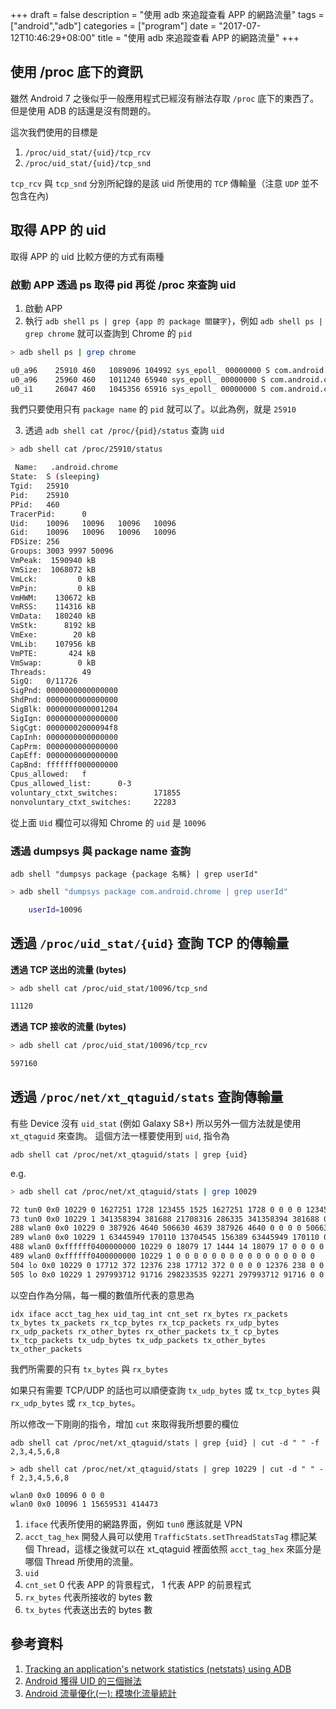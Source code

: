 +++
draft = false 
description = "使用 adb 來追蹤查看 APP 的網路流量"
tags = ["android","adb"]
categories = ["program"]
date = "2017-07-12T10:46:29+08:00"
title = "使用 adb 來追蹤查看 APP 的網路流量"
+++

## 使用 /proc 底下的資訊

雖然 Android 7 之後似乎一般應用程式已經沒有辦法存取 `/proc` 底下的東西了。
但是使用 ADB 的話還是沒有問題的。

這次我們使用的目標是

1. `/proc/uid_stat/{uid}/tcp_rcv` 
1. `/proc/uid_stat/{uid}/tcp_snd`

`tcp_rcv` 與 `tcp_snd` 分別所紀錄的是該 uid 所使用的 `TCP` 傳輸量（注意 `UDP` 並不包含在內)

<!--more-->

## 取得 APP 的 uid

取得 APP 的 uid 比較方便的方式有兩種

### 啟動 APP 透過 ps 取得 pid 再從 /proc 來查詢 uid

1. 啟動 APP
2. 執行 `adb shell ps | grep {app 的 package 關鍵字}`，例如 `adb shell ps | grep chrome` 就可以查詢到 Chrome 的 `pid`

```bash
> adb shell ps | grep chrome

u0_a96    25910 460   1089096 104992 sys_epoll_ 00000000 S com.android.chrome
u0_a96    25960 460   1011240 65940 sys_epoll_ 00000000 S com.android.chrome:privileged_process0
u0_i1     26047 460   1045356 65916 sys_epoll_ 00000000 S com.android.chrome:sandboxed_process0
```

我們只要使用只有 `package name` 的 `pid` 就可以了。以此為例，就是 `25910`

3. 透過 `adb shell cat /proc/{pid}/status` 查詢 `uid`

```bash
> adb shell cat /proc/25910/status

 Name:   .android.chrome
State:  S (sleeping)
Tgid:   25910
Pid:    25910
PPid:   460
TracerPid:      0
Uid:    10096   10096   10096   10096
Gid:    10096   10096   10096   10096
FDSize: 256
Groups: 3003 9997 50096
VmPeak:  1590940 kB
VmSize:  1068072 kB
VmLck:         0 kB
VmPin:         0 kB
VmHWM:    130672 kB
VmRSS:    114316 kB
VmData:   180240 kB
VmStk:      8192 kB
VmExe:        20 kB
VmLib:    107956 kB
VmPTE:       424 kB
VmSwap:        0 kB
Threads:        49
SigQ:   0/11726
SigPnd: 0000000000000000
ShdPnd: 0000000000000000
SigBlk: 0000000000001204
SigIgn: 0000000000000000
SigCgt: 00000002000094f8
CapInh: 0000000000000000
CapPrm: 0000000000000000
CapEff: 0000000000000000
CapBnd: fffffff000000000
Cpus_allowed:   f
Cpus_allowed_list:      0-3
voluntary_ctxt_switches:        171855
nonvoluntary_ctxt_switches:     22283
```

從上面 `Uid` 欄位可以得知 Chrome 的 `uid` 是 `10096`

### 透過 dumpsys 與 package name 查詢

`adb shell "dumpsys package {package 名稱} | grep userId"`

```bash
> adb shell "dumpsys package com.android.chrome | grep userId"

    userId=10096
```

## 透過 `/proc/uid_stat/{uid}` 查詢 TCP 的傳輸量

**透過 TCP 送出的流量 (bytes)**

```bash
> adb shell cat /proc/uid_stat/10096/tcp_snd

11120
```

**透過 TCP 接收的流量 (bytes)**

```bash
> adb shell cat /proc/uid_stat/10096/tcp_rcv

597160
```

## 透過 `/proc/net/xt_qtaguid/stats` 查詢傳輸量

有些 Device 沒有 `uid_stat` (例如 Galaxy S8+) 所以另外一個方法就是使用 `xt_qtaguid` 來查詢。
這個方法一樣要使用到 `uid`, 指令為

`adb shell cat /proc/net/xt_qtaguid/stats | grep {uid}`

e.g.

```bash
> adb shell cat /proc/net/xt_qtaguid/stats | grep 10029

72 tun0 0x0 10229 0 1627251 1728 123455 1525 1627251 1728 0 0 0 0 123455 1525 0 0 0 0
73 tun0 0x0 10229 1 341358394 381688 21708316 286335 341358394 381688 0 0 0 0 21381218 281971 327098 4364 0 0
288 wlan0 0x0 10229 0 387926 4640 506630 4639 387926 4640 0 0 0 0 506630 4639 0 0 0 0
289 wlan0 0x0 10229 1 63445949 170110 13704545 156389 63445949 170110 0 0 0 0 13572037 154582 132508 1807 0 0
488 wlan0 0xffffff0400000000 10229 0 18079 17 1444 14 18079 17 0 0 0 0 1444 14 0 0 0 0
489 wlan0 0xffffff0400000000 10229 1 0 0 0 0 0 0 0 0 0 0 0 0 0 0 0 0
504 lo 0x0 10229 0 17712 372 12376 238 17712 372 0 0 0 0 12376 238 0 0 0 0
505 lo 0x0 10229 1 297993712 91716 298233535 92271 297993712 91716 0 0 0 0 298233535 92271 0 0 0 0
```

以空白作為分隔，每一欄的數值所代表的意思為

`idx iface acct_tag_hex uid_tag_int cnt_set rx_bytes rx_packets tx_bytes tx_packets rx_tcp_bytes rx_tcp_packets rx_udp_bytes rx_udp_packets rx_other_bytes rx_other_packets tx_t cp_bytes tx_tcp_packets tx_udp_bytes tx_udp_packets tx_other_bytes tx_other_packets`

我們所需要的只有 `tx_bytes` 與 `rx_bytes` 

如果只有需要 TCP/UDP 的話也可以順便查詢 `tx_udp_bytes` 或 `tx_tcp_bytes` 與 `rx_udp_bytes` 或 `rx_tcp_bytes`。

所以修改一下剛剛的指令，增加 `cut` 來取得我所想要的欄位

`adb shell cat /proc/net/xt_qtaguid/stats | grep {uid} | cut -d " " -f 2,3,4,5,6,8`

```
> adb shell cat /proc/net/xt_qtaguid/stats | grep 10229 | cut -d " " -f 2,3,4,5,6,8

wlan0 0x0 10096 0 0 0
wlan0 0x0 10096 1 15659531 414473
```

1. `iface` 代表所使用的網路界面，例如 `tun0` 應該就是 VPN
1. `acct_tag_hex` 開發人員可以使用 `TrafficStats.setThreadStatsTag` 標記某個 Thread，這樣之後就可以在 xt_qtaguid 裡面依照 `acct_tag_hex` 來區分是哪個 Thread 所使用的流量。
1. `uid`
1. `cnt_set` 0 代表 APP 的背景程式， 1 代表 APP 的前景程式
1. `rx_bytes` 代表所接收的 bytes 數
1. `tx_bytes` 代表送出去的 bytes 數

## 參考資料

1. [Tracking an application's network statistics (netstats) using ADB](https://stackoverflow.com/questions/12904809/tracking-an-applications-network-statistics-netstats-using-adb)
1. [Android 獲得 UID 的三個辦法](http://www.cnblogs.com/FallenHWer/p/3359359.html)
1. [Android 流量優化(一): 模塊化流量統計](http://www.voidcn.com/blog/focusjava/article/p-6152550.html)